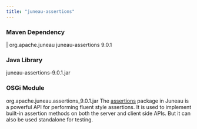 ```yaml
---
title: "juneau-assertions"
---
```


### Maven Dependency

|		org.apache.juneau
juneau-assertions
9.0.1
### Java Library

juneau-assertions-9.0.1.jar
### OSGi Module

org.apache.juneau.assertions_9.0.1.jar
The [assertions](../apidocs/org/apache/juneau/assertions.html) package in Juneau is a powerful API for performing fluent style assertions.
It is used to implement built-in assertion methods on both the server and client side APIs.
But it can also be used standalone for testing.
